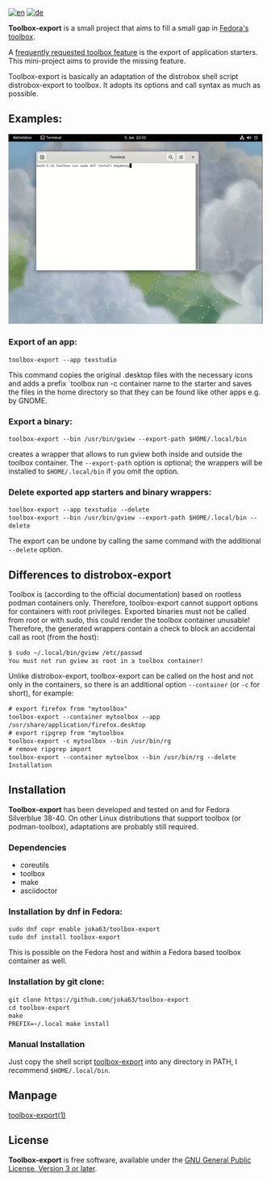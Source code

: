 [![en](https://img.shields.io/badge/lang-en-red.svg)](README.md)
[![de](https://img.shields.io/badge/lang-de-yellow.svg)](README.de.md)

**Toolbox-export** is a small project that aims to fill a small gap in [Fedora's toolbox](https://docs.fedoraproject.org/en-US/fedora-silverblue/toolbox/).

A [frequently requested toolbox feature](https://github.com/orgs/community/discussions/31132) is the export of application starters. This mini-project aims to provide the missing feature.

Toolbox-export is basically an adaptation of the distrobox shell script distrobox-export to toolbox. It adopts its options and call syntax as much as possible.

## Examples:

![Demo: Export von KMyMoney](demo/toolbox-export-demo.gif)

### Export of an app:

```
toolbox-export --app texstudio
```

This command copies the original .desktop files with the necessary icons and adds a prefix `toolbox run -c container name to the starter and saves the files in the home directory so that they can be found like other apps e.g. by GNOME.

### Export a binary:

```
toolbox-export --bin /usr/bin/gview --export-path $HOME/.local/bin
```

creates a wrapper that allows to run gview both inside and outside the toolbox container. The `--export-path` option is optional; the wrappers will be installed to `$HOME/.local/bin` if you omit the option.

### Delete exported app starters and binary wrappers:

```
toolbox-export --app texstudio --delete
toolbox-export --bin /usr/bin/gview --export-path $HOME/.local/bin --delete
```

The export can be undone by calling the same command with the additional `--delete` option.

## Differences to distrobox-export

Toolbox is (according to the official documentation) based on rootless podman containers only. Therefore, toolbox-export cannot support options for containers with root privileges. Exported binaries must not be called from root or with sudo, this could render the toolbox container unusable! Therefore, the generated wrappers contain a check to block an accidental call as root (from the host):

```
$ sudo ~/.local/bin/gview /etc/passwd
You must not run gview as root in a toolbox container!
```

Unlike distrobox-export, toolbox-export can be called on the host and not only in the containers, so there is an additional option `--container` (or `-c` for short), for example:

```
# export firefox from "mytoolbox"
toolbox-export --container mytoolbox --app /usr/share/application/firefox.desktop 
# export ripgrep from "mytoolbox
toolbox-export -c mytoolbox --bin /usr/bin/rg
# remove ripgrep import
toolbox-export --container mytoolbox --bin /usr/bin/rg --delete
Installation
```

## Installation

**Toolbox-export** has been developed and tested on and for Fedora Silverblue 38-40. On other Linux distributions that support toolbox (or podman-toolbox), adaptations are probably still required.

### Dependencies

- coreutils
- toolbox
- make
- asciidoctor

### Installation by dnf in Fedora:

```
sudo dnf copr enable joka63/toolbox-export
sudo dnf install toolbox-export
```
This is possible on the Fedora host and within a Fedora based toolbox container as well.

### Installation by git clone:

```
git clone https://github.com/joka63/toolbox-export
cd toolbox-export
make
PREFIX=~/.local make install 	
```

### Manual Installation

Just copy the shell script [toolbox-export](toolbox-export) into any directory in PATH, I recommend `$HOME/.local/bin`.

## Manpage

[toolbox-export(1)](doc/toolbox-export.1.asciidoc)

## License

**Toolbox-export** is free software, available under the [GNU General Public License, Version 3 or later][GPL-3.0-or-later].

  [GPL-3.0-or-later]: https://www.gnu.org/licenses/gpl.html
